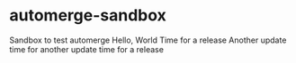 # automerge-sandbox
Sandbox to test automerge
Hello, World
Time for a release
Another update
time for another update
time for a release
